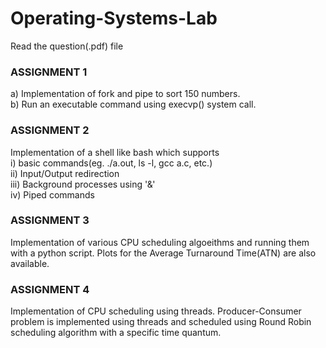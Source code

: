 # Operating-Systems-Lab

Read the question(.pdf) file

### ASSIGNMENT 1  
a) Implementation of fork and pipe to sort 150 numbers.   
b) Run an executable command using execvp() system call.


### ASSIGNMENT 2  
Implementation of a shell like bash which supports  
i) basic commands(eg. ./a.out, ls -l, gcc a.c, etc.)  
ii) Input/Output redirection  
iii) Background processes using '&'  
iv) Piped commands  


### ASSIGNMENT 3
Implementation of various CPU scheduling algoeithms and running them with a python script. Plots for the Average Turnaround Time(ATN) are also available.


### ASSIGNMENT 4
Implementation of CPU scheduling using threads. Producer-Consumer problem is implemented using threads and scheduled using Round Robin scheduling algorithm with a specific time quantum.
